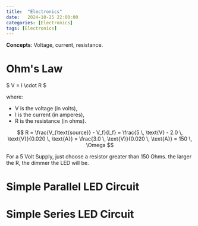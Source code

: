 ```yaml
---
title:  "Electronics"
date:   2024-10-25 22:00:00
categories: [Electronics] 
tags: [Electronics]
---
```


**Concepts**: Voltage, current, resistance.

# Ohm's Law
$ V = I \cdot R $

where:
- V is the voltage (in volts),
- I is the current (in amperes),
- R is the resistance (in ohms).

$$ R = \frac{V_{\text{source}} - V_f}{I_f} = \frac{5 \, \text{V} - 2.0 \, \text{V}}{0.020 \, \text{A}} = \frac{3.0 \, \text{V}}{0.020 \, \text{A}} = 150 \, \Omega $$ 

For a 5 Volt Supply, just choose a resistor greater than 150 Ohms. the larger the R, the dimmer the LED will be.

# Simple Parallel LED Circuit

# Simple Series LED Circuit
